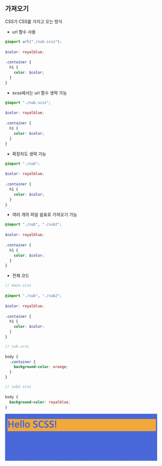 ## 가져오기

CSS가 CSS를 가지고 오는 방식

- url 함수 사용

```scss
@import url("./sub.scss");

$color: royalblue;

.container {
  h1 {
    color: $color;
  }
}
```

- scss에서는 url 함수 생략 가능

```scss
@import "./sub.scss";

$color: royalblue;

.container {
  h1 {
    color: $color;
  }
}
```

- 확장자도 생략 가능

```scss
@import "./sub";

$color: royalblue;

.container {
  h1 {
    color: $color;
  }
}
```

- 여러 개의 파일 쉼표로 가져오기 가능

```scss
@import "./sub", "./sub2";

$color: royalblue;

.container {
  h1 {
    color: $color;
  }
}
```

- 전체 코드

```scss
// main.scss

@import "./sub", "./sub2";

$color: royalblue;

.container {
  h1 {
    color: $color;
  }
}
```

```scss
// sub.scss

body {
  .container {
    background-color: orange;
  }
}
```

```scss
// sub2.scss

body {
  background-color: royalblue;
}
```

<img src="./images/1-28.png" width="500px" />